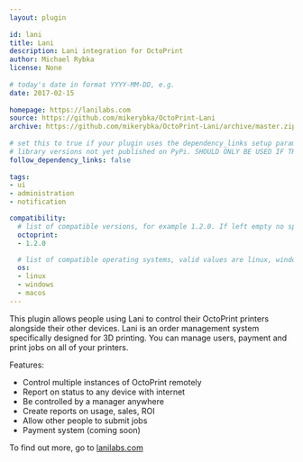 ```yaml
---
layout: plugin
    
id: lani
title: Lani
description: Lani integration for OctoPrint
author: Michael Rybka
license: None
    
# today's date in format YYYY-MM-DD, e.g.
date: 2017-02-15
    
homepage: https://lanilabs.com
source: https://github.com/mikerybka/OctoPrint-Lani
archive: https://github.com/mikerybka/OctoPrint-Lani/archive/master.zip
    
# set this to true if your plugin uses the dependency_links setup parameter to include
# library versions not yet published on PyPi. SHOULD ONLY BE USED IF THERE IS NO OTHER OPTION!
follow_dependency_links: false
    
tags:
- ui
- administration
- notification

compatibility:
  # list of compatible versions, for example 1.2.0. If left empty no specific version requirement will be assumed
  octoprint:
  - 1.2.0

  # list of compatible operating systems, valid values are linux, windows, macos, leaving empty defaults to all
  os:
  - linux
  - windows
  - macos
---
```

    
This plugin allows people using Lani to control their OctoPrint printers alongside their other devices.
Lani is an order management system specifically designed for 3D printing. You can manage users, payment and
print jobs on all of your printers.

Features:
- Control multiple instances of OctoPrint remotely
- Report on status to any device with internet
- Be controlled by a manager anywhere
- Create reports on usage, sales, ROI
- Allow other people to submit jobs
- Payment system (coming soon)

To find out more, go to [lanilabs.com](https://lanilabs.com)
